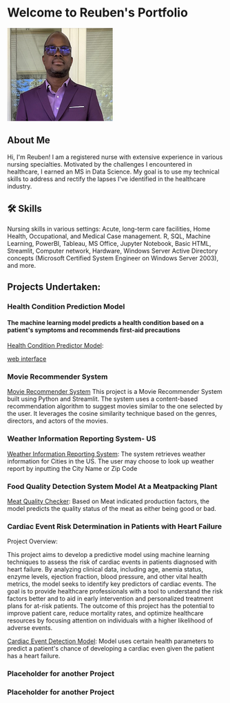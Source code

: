 # Welcome to Reuben's Portfolio


![recent photo](https://github.com/wuahmartor/portfolio/blob/main/reuben_photo.png?raw=true)
## About Me
Hi, I'm Reuben! I am a registered nurse with extensive experience in various nursing specialties. Motivated by the challenges I encountered in healthcare, I earned an MS in Data Science. My goal is to use my technical skills to address and rectify the lapses I've identified in the healthcare industry.

## 🛠 Skills
Nursing skills in various settings: Acute, long-term care facilities, Home Health, Occupational, and Medical Case management. R, SQL, Machine Learning, PowerBI, Tableau, MS Office, Jupyter Notebook, Basic HTML, Streamlit, Computer network, Hardware, Windows Server Active Directory concepts (Microsoft Certified System Engineer on Windows Server 2003), and more.

## Projects Undertaken:

### Health Condition Prediction Model 
#### The machine learning model predicts a health condition based on a patient's symptoms and recommends first-aid precautions
[Health Condition Predictor Model](https://github.com/wuahmartor/portfolio/blob/main/diseasePredictionSystem/disease_prediction.ipynb): 

[web interface](https://github.com/wuahmartor/portfolio/blob/main/diseasePredictionSystem/diseasePredictionStreamlit.py)



### Movie Recommender System
[Movie Recommender System](https://github.com/wuahmartor/portfolio/blob/main/movieRecommender/movieRecommender.py)
This project is a Movie Recommender System built using Python and Streamlit. The system uses a content-based recommendation algorithm to suggest movies similar to the one selected by the user. It leverages the cosine similarity technique based on the genres, directors, and actors of the movies.



### Weather Information Reporting System- US 
[Weather Information Reporting System](https://github.com/wuahmartor/portfolio/blob/main/weatherReportSystem/weatherReportSystem.py):
The system retrieves weather information for Cities in the US. The user may choose to look up weather report by inputting the City Name or Zip Code



### Food Quality Detection System Model At a Meatpacking Plant
[Meat Quality Checker](
https://github.com/wuahmartor/portfolio/blob/main/foodQualityDetectionSystem/foodQualityDectection.ipynb): Based on Meat indicated production factors, the model predicts the quality status of the meat as either being good or bad. 


### Cardiac Event Risk Determination in Patients with Heart Failure 
Project Overview:

This project aims to develop a predictive model using machine learning techniques to assess the risk of cardiac events in patients diagnosed with heart failure. By analyzing clinical data, including age, anemia status, enzyme levels, ejection fraction, blood pressure, and other vital health metrics, the model seeks to identify key predictors of cardiac events. The goal is to provide healthcare professionals with a tool to understand the risk factors better and to aid in early intervention and personalized treatment plans for at-risk patients. The outcome of this project has the potential to improve patient care, reduce mortality rates, and optimize healthcare resources by focusing attention on individuals with a higher likelihood of adverse events.

[Cardiac Event Detection Model](https://github.com/wuahmartor/portfolio/blob/main/heartFailurePredictionModel/heartFailurePrediction.ipynb): Model uses certain health parameters to predict a patient's chance of developing a cardiac even given the patient has a heart failure. 


### Placeholder for another Project

### Placeholder for another Project

